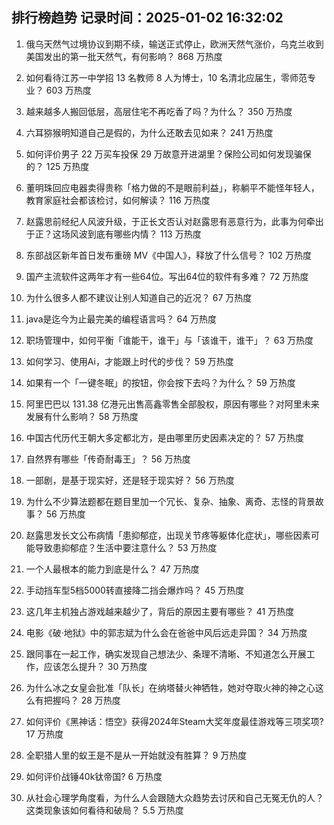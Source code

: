 
## 排行榜趋势 记录时间：2025-01-02 16:32:02
  
  1. 俄乌天然气过境协议到期不续，输送正式停止，欧洲天然气涨价，乌克兰收到美国发出的第一批天然气，有何影响？ 868 万热度
    
  2. 如何看待江苏一中学招 13 名教师 8 人为博士，10 名清北应届生，零师范专业？ 603 万热度
    
  3. 越来越多人搬回低层，高层住宅不再吃香了吗？为什么？ 350 万热度
    
  4. 六耳猕猴明知道自己是假的，为什么还敢去见如来？ 241 万热度
    
  5. 如何评价男子 22 万买车投保 29 万故意开进湖里？保险公司如何发现骗保的？ 125 万热度
    
  6. 董明珠回应电器卖得贵称「格力做的不是眼前利益」，称躺平不能怪年轻人，教育家庭社会都该检讨，如何解读？ 116 万热度
    
  7. 赵露思前经纪人风波升级，于正长文否认对赵露思有恶意行为，此事为何牵出于正？这场风波到底有哪些内情？ 113 万热度
    
  8. 东部战区新年首日发布重磅 MV《中国人》，释放了什么信号？ 102 万热度
    
  9. 国产主流软件这两年才有一些64位。写出64位的软件有多难？ 72 万热度
    
  10. 为什么很多人都不建议让别人知道自己的近况？ 67 万热度
    
  11. java是迄今为止最完美的编程语言吗？ 64 万热度
    
  12. 职场管理中，如何平衡「谁能干，谁干」与「该谁干，谁干」？ 63 万热度
    
  13. 如何学习、使用Ai，才能跟上时代的步伐？ 59 万热度
    
  14. 如果有一个「一键冬眠」的按钮，你会按下去吗？为什么？ 59 万热度
    
  15. 阿里巴巴以 131.38 亿港元出售高鑫零售全部股权，原因有哪些？对阿里未来发展有什么影响？ 58 万热度
    
  16. 中国古代历代王朝大多定都北方，是由哪里历史因素决定的？ 57 万热度
    
  17. 自然界有哪些「传奇耐毒王」？ 56 万热度
    
  18. 一部剧，是基于现实好，还是轻于现实好？ 56 万热度
    
  19. 为什么不少算法题都在题目里加一个冗长、复杂、抽象、离奇、志怪的背景故事？ 56 万热度
    
  20. 赵露思发长文公布病情「患抑郁症，出现关节疼等躯体化症状」，哪些因素可能导致患抑郁症？生活中要注意什么？ 53 万热度
    
  21. 一个人最根本的能力到底是什么？ 47 万热度
    
  22. 手动挡车型5档5000转直接降二挡会爆炸吗？ 45 万热度
    
  23. 这几年主机独占游戏越来越少了，背后的原因主要有哪些？ 41 万热度
    
  24. 电影《破·地狱》中的郭志斌为什么会在爸爸中风后远走异国？ 34 万热度
    
  25. 跟同事在一起工作，确实发现自己想法少、条理不清晰、不知道怎么开展工作，应该怎么提升？ 30 万热度
    
  26. 为什么冰之女皇会批准「队长」在纳塔替火神牺牲，她对夺取火神的神之心这么有把握吗？ 28 万热度
    
  27. 如何评价《黑神话：悟空》获得2024年Steam大奖年度最佳游戏等三项奖项? 17 万热度
    
  28. 全职猎人里的蚁王是不是从一开始就没有胜算？ 9 万热度
    
  29. 如何评价战锤40k钛帝国? 6 万热度
    
  30. 从社会心理学角度看，为什么人会跟随大众趋势去讨厌和自己无冤无仇的人？这类现象该如何看待和破局？ 5.5 万热度
    